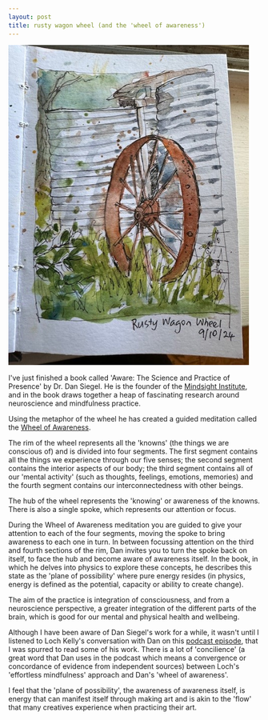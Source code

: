 ```yaml
---
layout: post
title: rusty wagon wheel (and the 'wheel of awareness')
---
```

![Github image](/images/wheel.jpg)

I've just finished a book called 'Aware: The Science and Practice of Presence' by Dr. Dan Siegel.  He is the founder of the [Mindsight Institute](https://mindsightinstitute.com/), and in the book draws together a heap of fascinating research around neuroscience and mindfulness practice.

Using the metaphor of the wheel he has created a guided meditation called the [Wheel of Awareness](https://drdansiegel.com/wheel-of-awareness/).  

The rim of the wheel represents all the 'knowns' (the things we are conscious of) and is divided into four segments. The first segment contains all the things we experience through our five senses; the second segment contains the interior aspects of our body; the third segment contains all of our 'mental activity' (such as thoughts, feelings, emotions, memories) and the fourth segment contains our interconnectedness with other beings. 

The hub of the wheel represents the 'knowing' or awareness of the knowns.   There is also a single spoke, which represents our attention or focus.   

During the Wheel of Awareness meditation you are guided to give your attention to each of the four segments, moving the spoke to bring awareness to each one in turn.  In between focussing attention on the third and fourth sections of the rim, Dan invites you to turn the spoke back on itself, to face the hub and become aware of awareness itself.  In the book, in which he delves into physics to explore these concepts, he describes this state as the 'plane of possibility' where pure energy resides (in physics, energy is defined as the potential, capacity or ability to create change).

The aim of the practice is integration of consciousness, and from a neuroscience perspective, a greater integration of the different parts of the brain, which is good for our mental and physical health and wellbeing. 

Although I have been aware of Dan Siegel's work for a while, it wasn't until I listened to Loch Kelly's conversation with Dan on this [podcast episode](https://lochkelly.org/podcasts/dr-dan-siegel-wheel-of-awareness-2), that I was spurred to read some of his work.  There is a lot of 'concilience' (a great word that Dan uses in the podcast which means a convergence or concordance of evidence from independent sources) between Loch's 'effortless mindfulness' approach and Dan's 'wheel of awareness'.  

I feel that the 'plane of possibility', the awareness of awareness itself, is energy that can manifest itself through making art and is akin to the 'flow' that many creatives experience when practicing their art.
